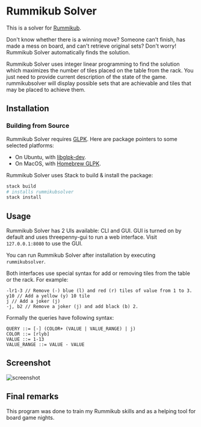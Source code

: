 # Rummikub Solver

This is a solver for [Rummikub][rummikub].

Don't know whether there is a winning move? Someone can't finish, has made a
mess on board, and can't retrieve original sets? Don't worry! Rummikub Solver
automatically finds the solution.

Rummikub Solver uses integer linear programming to find the solution which
maximizes the number of tiles placed on the table from the rack. You just need
to provide current description of the state of the game. rummikubsolver will
display possible sets that are achievable and tiles that may be placed to
achieve them.

## Installation

### Building from Source

Rummikub Solver requires [GLPK](https://www.gnu.org/software/glpk/). Here are
package pointers to some selected platforms:

- On Ubuntu, with [libglpk-dev](https://packages.ubuntu.com/lunar/libglpk-dev).
- On MacOS, with [Homebrew GLPK](https://formulae.brew.sh/formula/glpk).

Rummikub Solver uses Stack to build & install the package:

```bash
stack build
# installs rummikubsolver
stack install
```

## Usage

Rummikub Solver has 2 UIs available: CLI and GUI. GUI is turned on by default
and uses threepenny-gui to run a web interface. Visit `127.0.0.1:8080` to use
the GUI.

You can run Rummikub Solver after installation by executing `rummikubsolver`.

Both interfaces use special syntax for add or removing tiles from the table or
the rack. For example:

```plaintext
-lr1-3 // Remove (-) blue (l) and red (r) tiles of value from 1 to 3.
y10 // Add a yellow (y) 10 tile
j // Add a joker (j)
-j, b2 // Remove a joker (j) and add black (b) 2.
```

Formally the queries have following syntax:

```plaintext
QUERY ::= [-] (COLOR+ (VALUE | VALUE_RANGE) | j)
COLOR ::= [rlyb]
VALUE ::= 1-13
VALUE_RANGE ::= VALUE - VALUE
```

## Screenshot

![screenshot](doc/rummikubsolver.jpg)

## Final remarks

This program was done to train my Rummikub skills and as a helping tool for
board game nights.

[rummikub]: https://en.wikipedia.org/wiki/Rummikub
